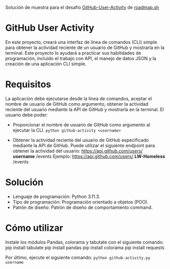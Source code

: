 Solución de muestra para el desafío [GitHub-User-Activity](https://roadmap.sh/projects/github-user-activity) de [roadmap.sh](https://roadmap.sh)

# GitHub User Activity
En este proyecto, creará una interfaz de línea de comandos (CLI) simple para obtener la actividad reciente de un usuario de GitHub y mostrarla en la terminal. Este proyecto lo ayudará a practicar sus habilidades de programación, incluido el trabajo con API, el manejo de datos JSON y la creación de una aplicación CLI simple.

# Requisitos
La aplicación debe ejecutarse desde la línea de comandos, aceptar el nombre de usuario de GitHub como argumento, obtener la actividad reciente del usuario mediante la API de GitHub y mostrarla en la terminal. El usuario debe poder:

- Proporcionar el nombre de usuario de GitHub como argumento al ejecutar la CLI.
`python github-activity <username>`

- Obtener la actividad reciente del usuario de GitHub especificado mediante la API de GitHub. Puede utilizar el siguiente endpoint para obtener la actividad del usuario:
https://api.github.com/users/ **username** /events
Ejemplo: https://api.github.com/users/ **LW-Homeless** /events

# Solución
- Lenguaje de programación: Python 3.11.3.
- Tipo de programación: Programación orientado a objetos (POO).
- Patrón de diseño: Patrón de diseño de comportamiento command.

# Cómo utilizar
Instale los módulos Pandas, colorama y tabutate con el siguiente comando:
pip install tabulate
pip install pandas
pip install colorama
pip install requests

Por último, ejecute el siguiente comando:
`python github-activity.py username`